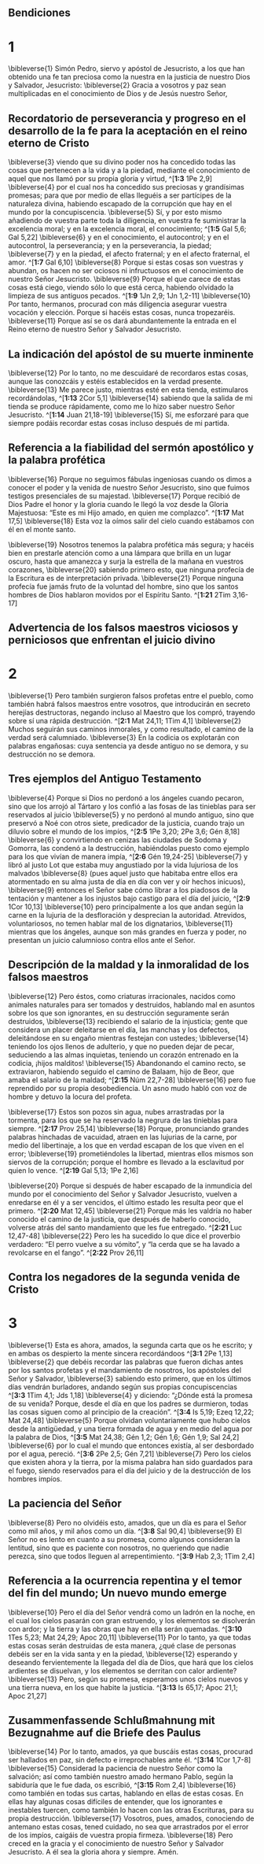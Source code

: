 ## Bendiciones
# 1
\bibleverse{1} Simón Pedro, siervo y apóstol de Jesucristo, a los que han obtenido una fe tan preciosa como la nuestra en la justicia de nuestro Dios y Salvador, Jesucristo: \bibleverse{2} Gracia a vosotros y paz sean multiplicadas en el conocimiento de Dios y de Jesús nuestro Señor,

## Recordatorio de perseverancia y progreso en el desarrollo de la fe para la aceptación en el reino eterno de Cristo
\bibleverse{3} viendo que su divino poder nos ha concedido todas las cosas que pertenecen a la vida y a la piedad, mediante el conocimiento de aquel que nos llamó por su propia gloria y virtud, ^[**1:3** 1Pe 2,9] \bibleverse{4} por el cual nos ha concedido sus preciosas y grandísimas promesas; para que por medio de ellas lleguéis a ser partícipes de la naturaleza divina, habiendo escapado de la corrupción que hay en el mundo por la concupiscencia. \bibleverse{5} Sí, y por esto mismo añadiendo de vuestra parte toda la diligencia, en vuestra fe suministrar la excelencia moral; y en la excelencia moral, el conocimiento; ^[**1:5** Gal 5,6; Gal 5,22] \bibleverse{6} y en el conocimiento, el autocontrol; y en el autocontrol, la perseverancia; y en la perseverancia, la piedad; \bibleverse{7} y en la piedad, el afecto fraternal; y en el afecto fraternal, el amor. ^[**1:7** Gal 6,10] \bibleverse{8} Porque si estas cosas son vuestras y abundan, os hacen no ser ociosos ni infructuosos en el conocimiento de nuestro Señor Jesucristo. \bibleverse{9} Porque el que carece de estas cosas está ciego, viendo sólo lo que está cerca, habiendo olvidado la limpieza de sus antiguos pecados. ^[**1:9** 1Jn 2,9; 1Jn 1,2-11] \bibleverse{10} Por tanto, hermanos, procurad con más diligencia asegurar vuestra vocación y elección. Porque si hacéis estas cosas, nunca tropezaréis. \bibleverse{11} Porque así se os dará abundantemente la entrada en el Reino eterno de nuestro Señor y Salvador Jesucristo.

## La indicación del apóstol de su muerte inminente
\bibleverse{12} Por lo tanto, no me descuidaré de recordaros estas cosas, aunque las conozcáis y estéis establecidos en la verdad presente. \bibleverse{13} Me parece justo, mientras esté en esta tienda, estimularos recordándolas, ^[**1:13** 2Cor 5,1] \bibleverse{14} sabiendo que la salida de mi tienda se produce rápidamente, como me lo hizo saber nuestro Señor Jesucristo. ^[**1:14** Juan 21,18-19] \bibleverse{15} Sí, me esforzaré para que siempre podáis recordar estas cosas incluso después de mi partida.

## Referencia a la fiabilidad del sermón apostólico y la palabra profética
\bibleverse{16} Porque no seguimos fábulas ingeniosas cuando os dimos a conocer el poder y la venida de nuestro Señor Jesucristo, sino que fuimos testigos presenciales de su majestad. \bibleverse{17} Porque recibió de Dios Padre el honor y la gloria cuando le llegó la voz desde la Gloria Majestuosa: “Este es mi Hijo amado, en quien me complazco”. ^[**1:17** Mat 17,5] \bibleverse{18} Esta voz la oímos salir del cielo cuando estábamos con él en el monte santo.

\bibleverse{19} Nosotros tenemos la palabra profética más segura; y hacéis bien en prestarle atención como a una lámpara que brilla en un lugar oscuro, hasta que amanezca y surja la estrella de la mañana en vuestros corazones, \bibleverse{20} sabiendo primero esto, que ninguna profecía de la Escritura es de interpretación privada. \bibleverse{21} Porque ninguna profecía fue jamás fruto de la voluntad del hombre, sino que los santos hombres de Dios hablaron movidos por el Espíritu Santo. ^[**1:21** 2Tim 3,16-17]

## Advertencia de los falsos maestros viciosos y perniciosos que enfrentan el juicio divino
# 2
\bibleverse{1} Pero también surgieron falsos profetas entre el pueblo, como también habrá falsos maestros entre vosotros, que introducirán en secreto herejías destructoras, negando incluso al Maestro que los compró, trayendo sobre sí una rápida destrucción. ^[**2:1** Mat 24,11; 1Tim 4,1] \bibleverse{2} Muchos seguirán sus caminos inmorales, y como resultado, el camino de la verdad será calumniado. \bibleverse{3} En la codicia os explotarán con palabras engañosas: cuya sentencia ya desde antiguo no se demora, y su destrucción no se demora.

## Tres ejemplos del Antiguo Testamento
\bibleverse{4} Porque si Dios no perdonó a los ángeles cuando pecaron, sino que los arrojó al Tártaro y los confió a las fosas de las tinieblas para ser reservados al juicio \bibleverse{5} y no perdonó al mundo antiguo, sino que preservó a Noé con otros siete, predicador de la justicia, cuando trajo un diluvio sobre el mundo de los impíos, ^[**2:5** 1Pe 3,20; 2Pe 3,6; Gén 8,18] \bibleverse{6} y convirtiendo en cenizas las ciudades de Sodoma y Gomorra, las condenó a la destrucción, habiéndolas puesto como ejemplo para los que vivían de manera impía, ^[**2:6** Gén 19,24-25] \bibleverse{7} y libró al justo Lot que estaba muy angustiado por la vida lujuriosa de los malvados \bibleverse{8} (pues aquel justo que habitaba entre ellos era atormentado en su alma justa de día en día con ver y oír hechos inicuos), \bibleverse{9} entonces el Señor sabe cómo librar a los piadosos de la tentación y mantener a los injustos bajo castigo para el día del juicio, ^[**2:9** 1Cor 10,13] \bibleverse{10} pero principalmente a los que andan según la carne en la lujuria de la desfloración y desprecian la autoridad. Atrevidos, voluntariosos, no temen hablar mal de los dignatarios, \bibleverse{11} mientras que los ángeles, aunque son más grandes en fuerza y poder, no presentan un juicio calumnioso contra ellos ante el Señor.

## Descripción de la maldad y la inmoralidad de los falsos maestros
\bibleverse{12} Pero éstos, como criaturas irracionales, nacidos como animales naturales para ser tomados y destruidos, hablando mal en asuntos sobre los que son ignorantes, en su destrucción seguramente serán destruidos, \bibleverse{13} recibiendo el salario de la injusticia; gente que considera un placer deleitarse en el día, las manchas y los defectos, deleitándose en su engaño mientras festejan con ustedes; \bibleverse{14} teniendo los ojos llenos de adulterio, y que no pueden dejar de pecar, seduciendo a las almas inquietas, teniendo un corazón entrenado en la codicia, ¡hijos malditos! \bibleverse{15} Abandonando el camino recto, se extraviaron, habiendo seguido el camino de Balaam, hijo de Beor, que amaba el salario de la maldad; ^[**2:15** Núm 22,7-28] \bibleverse{16} pero fue reprendido por su propia desobediencia. Un asno mudo habló con voz de hombre y detuvo la locura del profeta.

\bibleverse{17} Estos son pozos sin agua, nubes arrastradas por la tormenta, para los que se ha reservado la negrura de las tinieblas para siempre. ^[**2:17** Prov 25,14] \bibleverse{18} Porque, pronunciando grandes palabras hinchadas de vacuidad, atraen en las lujurias de la carne, por medio del libertinaje, a los que en verdad escapan de los que viven en el error; \bibleverse{19} prometiéndoles la libertad, mientras ellos mismos son siervos de la corrupción; porque el hombre es llevado a la esclavitud por quien lo vence. ^[**2:19** Gal 5,13; 1Pe 2,16]

\bibleverse{20} Porque si después de haber escapado de la inmundicia del mundo por el conocimiento del Señor y Salvador Jesucristo, vuelven a enredarse en él y a ser vencidos, el último estado les resulta peor que el primero. ^[**2:20** Mat 12,45] \bibleverse{21} Porque más les valdría no haber conocido el camino de la justicia, que después de haberlo conocido, volverse atrás del santo mandamiento que les fue entregado. ^[**2:21** Luc 12,47-48] \bibleverse{22} Pero les ha sucedido lo que dice el proverbio verdadero: “El perro vuelve a su vómito”, y “la cerda que se ha lavado a revolcarse en el fango”. ^[**2:22** Prov 26,11]

## Contra los negadores de la segunda venida de Cristo
# 3
\bibleverse{1} Esta es ahora, amados, la segunda carta que os he escrito; y en ambas os despierto la mente sincera recordándoos ^[**3:1** 2Pe 1,13] \bibleverse{2} que debéis recordar las palabras que fueron dichas antes por los santos profetas y el mandamiento de nosotros, los apóstoles del Señor y Salvador, \bibleverse{3} sabiendo esto primero, que en los últimos días vendrán burladores, andando según sus propias concupiscencias ^[**3:3** 1Tim 4,1; Jds 1,18] \bibleverse{4} y diciendo: “¿Dónde está la promesa de su venida? Porque, desde el día en que los padres se durmieron, todas las cosas siguen como al principio de la creación”. ^[**3:4** Is 5,19; Ezeq 12,22; Mat 24,48] \bibleverse{5} Porque olvidan voluntariamente que hubo cielos desde la antigüedad, y una tierra formada de agua y en medio del agua por la palabra de Dios, ^[**3:5** Mat 24,38; Gén 1,2; Gén 1,6; Gén 1,9; Sal 24,2] \bibleverse{6} por lo cual el mundo que entonces existía, al ser desbordado por el agua, pereció. ^[**3:6** 2Pe 2,5; Gén 7,21] \bibleverse{7} Pero los cielos que existen ahora y la tierra, por la misma palabra han sido guardados para el fuego, siendo reservados para el día del juicio y de la destrucción de los hombres impíos.

## La paciencia del Señor
\bibleverse{8} Pero no olvidéis esto, amados, que un día es para el Señor como mil años, y mil años como un día. ^[**3:8** Sal 90,4] \bibleverse{9} El Señor no es lento en cuanto a su promesa, como algunos consideran la lentitud, sino que es paciente con nosotros, no queriendo que nadie perezca, sino que todos lleguen al arrepentimiento. ^[**3:9** Hab 2,3; 1Tim 2,4]

## Referencia a la ocurrencia repentina y el temor del fin del mundo; Un nuevo mundo emerge
\bibleverse{10} Pero el día del Señor vendrá como un ladrón en la noche, en el cual los cielos pasarán con gran estruendo, y los elementos se disolverán con ardor; y la tierra y las obras que hay en ella serán quemadas. ^[**3:10** 1Tes 5,23; Mat 24,29; Apoc 20,11] \bibleverse{11} Por lo tanto, ya que todas estas cosas serán destruidas de esta manera, ¿qué clase de personas debéis ser en la vida santa y en la piedad, \bibleverse{12} esperando y deseando fervientemente la llegada del día de Dios, que hará que los cielos ardientes se disuelvan, y los elementos se derritan con calor ardiente? \bibleverse{13} Pero, según su promesa, esperamos unos cielos nuevos y una tierra nueva, en los que habite la justicia. ^[**3:13** Is 65,17; Apoc 21,1; Apoc 21,27]

## Zusammenfassende Schlußmahnung mit Bezugnahme auf die Briefe des Paulus
\bibleverse{14} Por lo tanto, amados, ya que buscáis estas cosas, procurad ser hallados en paz, sin defecto e irreprochables ante él. ^[**3:14** 1Cor 1,7-8] \bibleverse{15} Considerad la paciencia de nuestro Señor como la salvación; así como también nuestro amado hermano Pablo, según la sabiduría que le fue dada, os escribió, ^[**3:15** Rom 2,4] \bibleverse{16} como también en todas sus cartas, hablando en ellas de estas cosas. En ellas hay algunas cosas difíciles de entender, que los ignorantes e inestables tuercen, como también lo hacen con las otras Escrituras, para su propia destrucción. \bibleverse{17} Vosotros, pues, amados, conociendo de antemano estas cosas, tened cuidado, no sea que arrastrados por el error de los impíos, caigáis de vuestra propia firmeza. \bibleverse{18} Pero creced en la gracia y el conocimiento de nuestro Señor y Salvador Jesucristo. A él sea la gloria ahora y siempre. Amén.